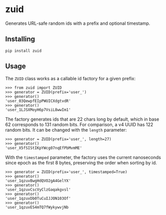 # zuid

Generates URL-safe random ids with a prefix and optional timestamp.


## Installing

```
pip install zuid
```

## Usage

The `ZUID` class works as a callable id factory for a given prefix:

```
>>> from zuid import ZUID
>>> generator = ZUID(prefix='user_')
>>> generator()
'user_03QewpfEIpPWUICXdgtvdR'
>>> generator()
'user_1LJSXMoyH6p7VsiL8wwIm1'
```

The factory generates ids that are 22 chars long by default, which in
base 62 corresponds to 131 random bits. For comparison, a v4 UUID has
122 random bits. It can be changed with the `length` parameter:

```
>>> generator = ZUID(prefix='user_', length=27)
>>> generator()
'user_X5fSIStIKpYWcg07nqEfPbMvmME'
```

With the `timestamped` parameter, the factory uses the current nanoseconds since epoch as the first 8 bytes, preserving the order when sorting by id.

```
>>> generator = ZUID(prefix='user_', timestamped=True)
>>> generator()
'user_1qzuvBwgHdQVO2gA4GelYX'
>>> generator()
'user_1qzuvCscVyClzGaqakgvsl'
>>> generator()
'user_1qzuvDb0TuCuIJJON103Of'
>>> generator()
'user_1qzuvES4mTQ7fWykywvjNb

```

